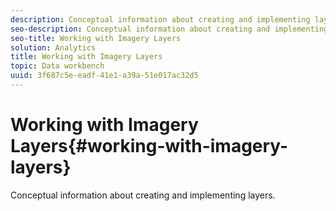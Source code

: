 ```yaml
---
description: Conceptual information about creating and implementing layers.
seo-description: Conceptual information about creating and implementing layers.
seo-title: Working with Imagery Layers
solution: Analytics
title: Working with Imagery Layers
topic: Data workbench
uuid: 3f687c5e-eadf-41e1-a39a-51e017ac32d5
---
```


# Working with Imagery Layers{#working-with-imagery-layers}

Conceptual information about creating and implementing layers.

